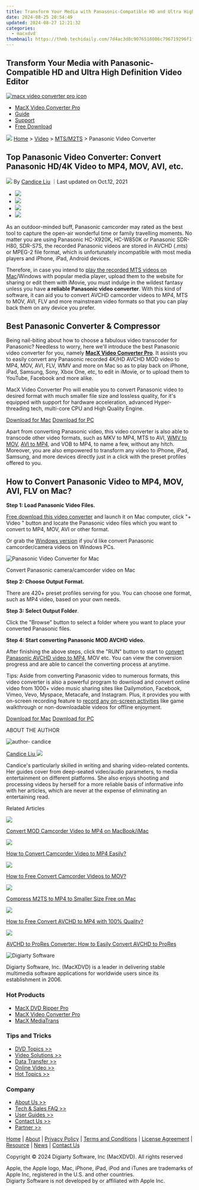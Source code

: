 ```yaml
---
title: Transform Your Media with Panasonic-Compatible HD and Ultra High Definition Video Editor
date: 2024-08-25 20:54:49
updated: 2024-08-27 12:21:32
categories:
  - macxdvd
thumbnail: https://thmb.techidaily.com/7d4ac3d8c9076518086c796719296f1fe2886affc5c5baeeba9abc4d1be7fd83.jpg
---
```


## Transform Your Media with Panasonic-Compatible HD and Ultra High Definition Video Editor

[![macx video converter pro icon](https://www.macxdvd.com/mac-dvd-video-converter-how-to/../image-style/new-seo/icon11.png)](https://tools.techidaily.com/macxdvd/products/)

* [MacX Video Converter Pro](https://tools.techidaily.com/macxdvd/products/)
* [Guide](https://tools.techidaily.com/macxdvd/products/)
* [Support](https://tools.techidaily.com/macxdvd/products/)
* [Free Download](https://tools.techidaily.com/macxdvd/products/)



![](https://www.macxdvd.com/mac-dvd-video-converter-how-to/../image-style/new-seo/icon7.png) [Home](https://tools.techidaily.com/macxdvd/products/) \> [Video](https://tools.techidaily.com/macxdvd/products/) \> [MTS/M2TS](https://tools.techidaily.com/macxdvd/products/) \> Panasonic Video Converter

## Top Panasonic Video Converter: Convert Panasonic HD/4K Video to MP4, MOV, AVI, etc.



![](https://www.macxdvd.com/mac-dvd-video-converter-how-to/../image-style/new-seo/icon6.png) By [Candice Liu](https://tools.techidaily.com/macxdvd/products/) ｜Last updated on Oct.12, 2021

* [![](https://www.macxdvd.com/mac-dvd-video-converter-how-to/../image-style/new-seo/share-fa.jpg)](https://www.facebook.com/sharer/sharer.php?u=https://www.macxdvd.com/mac-dvd-video-converter-how-to/panasonic-video-converter.htm)
* [![](https://www.macxdvd.com/mac-dvd-video-converter-how-to/../image-style/new-seo/share-tw.jpg)](https://twitter.com/intent/tweet?url=https://www.macxdvd.com/mac-dvd-video-converter-how-to/panasonic-video-converter.htm&text=)
* [![](https://www.macxdvd.com/mac-dvd-video-converter-how-to/../image-style/new-seo/share-email.jpg)](https://www.macxdvd.com/mac-dvd-video-converter-how-to/mailto:info@example.com?&subject=&body=https://www.macxdvd.com/mac-dvd-video-converter-how-to/panasonic-video-converter.htm)
* [![](https://www.macxdvd.com/mac-dvd-video-converter-how-to/../image-style/new-seo/share-in.jpg)](https://www.linkedin.com/shareArticle?mini=true&url=https://www.macxdvd.com/mac-dvd-video-converter-how-to/panasonic-video-converter.htm&title=&summary=&source=)

As an outdoor-minded buff, Panasonic camcorder may rated as the best tool to capture the open-air wonderful time or family travelling moments. No matter you are using Panasonic HC-X920K, HC-W850K or Panasonic SDR-H80, SDR-S7S, the recorded Panasonic videos are stored in AVCHD (.mts) or MPEG-2 file format, which is unfortunately incompatible with most media players and iPhone, iPad, Android devices.

Therefore, in case you intend to [play the recorded MTS videos on Mac](https://tools.techidaily.com/macxdvd/products/)/Windows with popular media player, upload them to the website for sharing or edit them with iMovie, you must indulge in the wildest fantasy unless you have **a reliable Panasonic video converter**. With this kind of software, it can aid you to convert AVCHD camcorder videos to MP4, MTS to MOV, AVI, FLV and more mainstream video formats so that you can play back them on any device you prefer. 

## Best Panasonic Converter & Compressor 

Being nail-biting about how to choose a fabulous video transcoder for Panasonic? Needless to worry, here we'll introduce the best Panasonic video converter for you, namely **[MacX Video Converter Pro](https://tools.techidaily.com/macxdvd/products/)**. It assists you to easily convert any Panasonic recorded 4K/HD AVCHD MOD video to MP4, MOV, AVI, FLV, WMV and more on Mac so as to play back on iPhone, iPad, Samsung, Sony, Xbox One, etc, to edit in iMovie, or to upload them to YouTube, Facebook and more alike. 

MacX Video Converter Pro will enable you to convert Panasonic video to desired format with much smaller file size and lossless quality, for it's equipped with support for hardware acceleration, advanced Hyper-threading tech, multi-core CPU and High Quality Engine.

[Download for Mac](https://tools.techidaily.com/macxdvd/products/) [Download for PC](https://tools.techidaily.com/macxdvd/products/) 

Apart from converting Panasonic video, this video converter is also able to transcode other video formats, such as MKV to MP4, MTS to AVI, [WMV to MOV](https://tools.techidaily.com/macxdvd/products/), [AVI to MP4](https://tools.techidaily.com/macxdvd/products/), and VOB to MP4, to name a few, without any hitch. Moreover, you are also empowered to transform any video to iPhone, iPad, Samsung, and more devices directly just in a click with the preset profiles offered to you.

## How to Convert Panasonic Video to MP4, MOV, AVI, FLV on Mac?

**Step 1: Load Panasonic Video Files.**

[Free download this video converter](https://tools.techidaily.com/macxdvd/products/) and launch it on Mac computer, click "+ Video " button and locate the Panasonic video files which you want to convert to MP4, MOV, AVI or other format.

Or grab the [Windows version](https://tools.techidaily.com/macxdvd/products/) if you'd like convert Panasonic camcorder/camera videos on Windows PCs. 

![Panasonic Video Converter for Mac](https://www.macxdvd.com/mac-dvd-video-converter-how-to/article-image/vcp-convert-4-steps.png) 

Convert Panasonic camera/camcorder video on Mac

**Step 2: Choose Output Format.**

There are 420+ preset profiles serving for you. You can choose one format, such as MP4 video, based on your own needs. 

**Step 3: Select Output Folder**.

Click the "Browse" button to select a folder where you want to place your converted Panasonic files.

**Step 4: Start converting Panasonic MOD AVCHD video.**

After finishing the above steps, click the "RUN" button to start to [convert Panasonic AVCHD video to MP4](https://tools.techidaily.com/macxdvd/products/), MOV etc. You can view the conversion progress and are able to cancel the converting process at anytime.

Tips: Aside from converting Panasonic video to numerous formats, this video converter is also a powerful program to download and convert online video from 1000+ video music sharing sites like Dailymotion, Facebook, Vimeo, Vevo, Myspace, Metacafe, and Instagram. Plus, it provides you with on-screen recording feature to [record any on-screen activities](https://tools.techidaily.com/macxdvd/products/) like game walkthrough or non-downloadable videos for offline enjoyment. 

[Download for Mac](https://tools.techidaily.com/macxdvd/products/) [Download for PC](https://tools.techidaily.com/macxdvd/products/) 

ABOUT THE AUTHOR

![author- candice](https://www.macxdvd.com/mac-dvd-video-converter-how-to/../image-style/new-seo/candice.png) 

[Candice Liu ![](https://www.macxdvd.com/mac-dvd-video-converter-how-to/../image-style/new-seo/share-in1.jpg)](https://www.linkedin.com/in/candice-liu-444483a3/) 

Candice's particularly skilled in writing and sharing video-related contents. Her guides cover from deep-seated video/audio parameters, to media entertainment on different platforms. She also enjoys shooting and processing videos by herself for a more reliable basis of informative info with her articles, which are never at the expense of eliminating an entertaining read.



Related Articles

![](https://www.macxdvd.com/mac-dvd-video-converter-how-to/../image-style/new-seo/pic7.jpg)

[Convert MOD Camcorder Video to MP4 on MacBook/iMac](https://tools.techidaily.com/macxdvd/products/) 

![](https://www.macxdvd.com/mac-dvd-video-converter-how-to/../image-style/new-seo/pic6.jpg)

[How to Convert Camcorder Video to MP4 Easily?](https://tools.techidaily.com/macxdvd/products/) 

![](https://www.macxdvd.com/mac-dvd-video-converter-how-to/../image-style/new-seo/pic5.jpg)

[How to Free Convert Camcorder Videos to MOV?](https://tools.techidaily.com/macxdvd/products/) 

![](https://www.macxdvd.com/mac-dvd-video-converter-how-to/../image-style/new-seo/pic4.jpg)

[Compress M2TS to MP4 to Smaller Size Free on Mac](https://tools.techidaily.com/macxdvd/products/) 

![](https://www.macxdvd.com/mac-dvd-video-converter-how-to/../image-style/new-seo/pic3.jpg)

[How to Free Convert AVCHD to MP4 with 100% Quality?](https://tools.techidaily.com/macxdvd/products/) 

![](https://www.macxdvd.com/mac-dvd-video-converter-how-to/../image-style/new-seo/pic2.jpg)

[AVCHD to ProRes Converter: How to Easily Convert AVCHD to ProRes](https://tools.techidaily.com/macxdvd/products/) 



![Digiarty Software](https://www.macxdvd.com/mac-dvd-video-converter-how-to/../icon/logo.png) 

Digiarty Software, Inc. (MacXDVD) is a leader in delivering stable multimedia software applications for worldwide users since its establishment in 2006.

### Hot Products

* [MacX DVD Ripper Pro](https://tools.techidaily.com/macxdvd/products/)
* [MacX Video Converter Pro](https://tools.techidaily.com/macxdvd/products/)
* [MacX MediaTrans](https://tools.techidaily.com/macxdvd/products/)

### Tips and Tricks

* [DVD Topics >>](https://tools.techidaily.com/macxdvd/products/)
* [Video Solutions >>](https://tools.techidaily.com/macxdvd/products/)
* [Data Transfer >>](https://tools.techidaily.com/macxdvd/products/)
* [Online Video >>](https://tools.techidaily.com/macxdvd/products/)
* [Hot Topics >>](https://tools.techidaily.com/macxdvd/products/)

### Company

* [About Us >>](https://tools.techidaily.com/macxdvd/products/)
* [Tech & Sales FAQ >>](https://tools.techidaily.com/macxdvd/products/)
* [User Guides >>](https://tools.techidaily.com/macxdvd/products/)
* [Contact Us >>](https://tools.techidaily.com/macxdvd/products/)
* [Partner >>](https://tools.techidaily.com/macxdvd/products/)



[Home](https://tools.techidaily.com/macxdvd/products/) | [About](https://tools.techidaily.com/macxdvd/products/) | [Privacy Policy](https://tools.techidaily.com/macxdvd/products/) | [Terms and Conditions](https://tools.techidaily.com/macxdvd/products/) | [License Agreement](https://tools.techidaily.com/macxdvd/products/) | [Resource](https://tools.techidaily.com/macxdvd/products/) | [News](https://tools.techidaily.com/macxdvd/products/) | [Contact Us](https://tools.techidaily.com/macxdvd/products/)

Copyright © 2024 Digiarty Software, Inc (MacXDVD). All rights reserved

Apple, the Apple logo, Mac, iPhone, iPad, iPod and iTunes are trademarks of Apple Inc, registered in the U.S. and other countries.  
Digiarty Software is not developed by or affiliated with Apple Inc.

<ins class="adsbygoogle"
     style="display:block"
     data-ad-format="autorelaxed"
     data-ad-client="ca-pub-7571918770474297"
     data-ad-slot="1223367746"></ins>



<ins class="adsbygoogle"
     style="display:block"
     data-ad-client="ca-pub-7571918770474297"
     data-ad-slot="8358498916"
     data-ad-format="auto"
     data-full-width-responsive="true"></ins>
